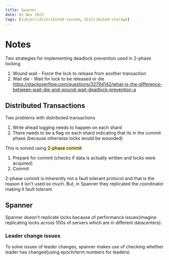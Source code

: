 ```yaml
---
title: Spanner
date: 01 Nov 2023
tags: [subject/distributed-system, distributed-storage]
---
```

# Notes
Two strategies for implementing deadlock prevention used in 2-phase locking
1) Wound wait - Force the lock to release from another transaction
2) Wait die - Wait for lock to be released or die
https://stackoverflow.com/questions/32794142/what-is-the-difference-between-wait-die-and-wound-wait-deadlock-prevention-a
## Distributed Transactions 
Two problems with distributed transactions
1) Write ahead logging needs to happen on each shard
2) There needs to be a flag on each shard indicating that its in the commit phase (because otherwise locks would be wounded)

This is solved using <mark style="background: #FFF3A3A6;">2-phase commit</mark>
1) Prepare for commit (checks if data is actually written and locks were acquired)
2) Commit

2-phase commit is inherently not a fault tolerant protocol and that is the reason it isn't used so much. But, in Spanner they replicated the coordinator making it fault tolerant.
## Spanner
Spanner doesn't replicate locks because of performance issues(imagine replicating locks across 100s of servers which are in different datacenters).
### Leader change issues
To solve issues of leader changes, spanner makes use of checking whether leader has changed(using epoch/term numbers for leaders)
